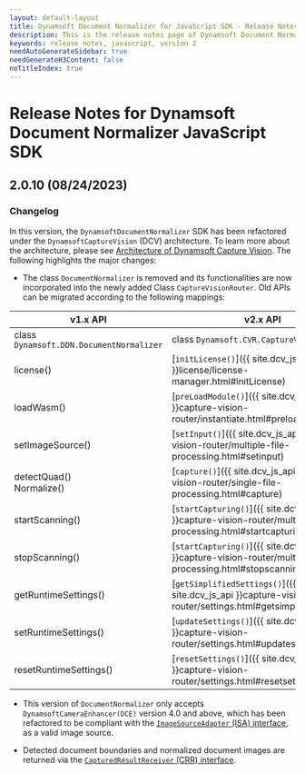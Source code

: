 ```yaml
---
layout: default-layout
title: Dynamsoft Document Normalizer for JavaScript SDK - Release Notes
description: This is the release notes page of Dynamsoft Document Normalizer for JavaScript SDK v2.0.0.
keywords: release notes, javascript, version 2
needAutoGenerateSidebar: true
needGenerateH3Content: false
noTitleIndex: true
---
```


# Release Notes for Dynamsoft Document Normalizer JavaScript SDK

## 2.0.10 (08/24/2023)

### Changelog

In this version, the `DynamsoftDocumentNormalizer` SDK has been refactored under the `DynamsoftCaptureVision` (DCV) architecture. To learn more about the architecture, please see [Architecture of Dynamsoft Capture Vision](https://www.dynamsoft.com/capture-vision/docs/core/architecture/). The following highlights the major changes:

* The class `DocumentNormalizer` is removed and its functionalities are now incorporated into the newly added Class `CaptureVisionRouter`. Old APIs can be migrated according to the following mappings:

| v1.x API                                 | v2.x API                                                                                                      |
| ---------------------------------------- | ------------------------------------------------------------------------------------------------------------- |
| class `Dynamsoft.DDN.DocumentNormalizer` | class `Dynamsoft.CVR.CaptureVisionRouter`                                                                     |
| license()                                | [`initLicense()`]({{ site.dcv_js_api }}license/license-manager.html#initLicense)                              |
| loadWasm()                               | [`preLoadModule()`]({{ site.dcv_js_api }}capture-vision-router/instantiate.html#preloadmodule)                |
| setImageSource()                         | [`setInput()`]({{ site.dcv_js_api }}capture-vision-router/multiple-file-processing.html#setinput)             |
| detectQuad()<br>Normalize()              | [`capture()`]({{ site.dcv_js_api }}capture-vision-router/single-file-processing.html#capture)                 |
| startScanning()                          | [`startCapturing()`]({{ site.dcv_js_api }}capture-vision-router/multiple-file-processing.html#startcapturing) |
| stopScanning()                           | [`startCapturing()`]({{ site.dcv_js_api }}capture-vision-router/multiple-file-processing.html#stopscanning)   |
| getRuntimeSettings()                     | [`getSimplifiedSettings()`]({{ site.dcv_js_api }}capture-vision-router/settings.html#getsimplifiedsettings)   |
| setRuntimeSettings()                     | [`updateSettings()`]({{ site.dcv_js_api }}capture-vision-router/settings.html#updatesettings)                 |
| resetRuntimeSettings()                   | [`resetSettings()`]({{ site.dcv_js_api }}capture-vision-router/settings.html#resetsettings)                   |

* This version of `DocumentNormalizer` only accepts `DynamsoftCameraEnhancer(DCE)` version 4.0 and above, which has been refactored to be compliant with the [`ImageSourceAdapter` (ISA) interface](https://www.dynamsoft.com/capture-vision/docs/core/architecture/input.html#image-source-adapter), as a valid image source.

* Detected document boundaries and normalized document images are returned via the [`CapturedResultReceiver` (CRR) interface](https://www.dynamsoft.com/capture-vision/docs/core/architecture/output.html#captured-result-receiver).
